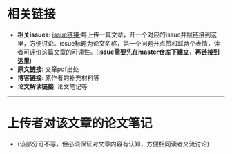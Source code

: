 # 相关链接
  - **相关issues**: [issue链接](https://github.com/PaperCommunity/Manual/issues/1);每上传一篇文章，开一个对应的issue并赋链接到这里，方便讨论。issue标题为论文名称，第一个问题开点赞和踩两个表情，读者可评价这篇文章的可读性。(**issue需要先在master仓库下建立，再链接到这里**)
  - **原文链接**: 文章pdf出处
  - **博客链接**: 原作者的补充材料等
  - **论文解读链接**: 论文笔记等
  
---

# 上传者对该文章的论文笔记
  - (该部分可不写，但必须保证对文章内容有认知，方便相同读者交流讨论)
